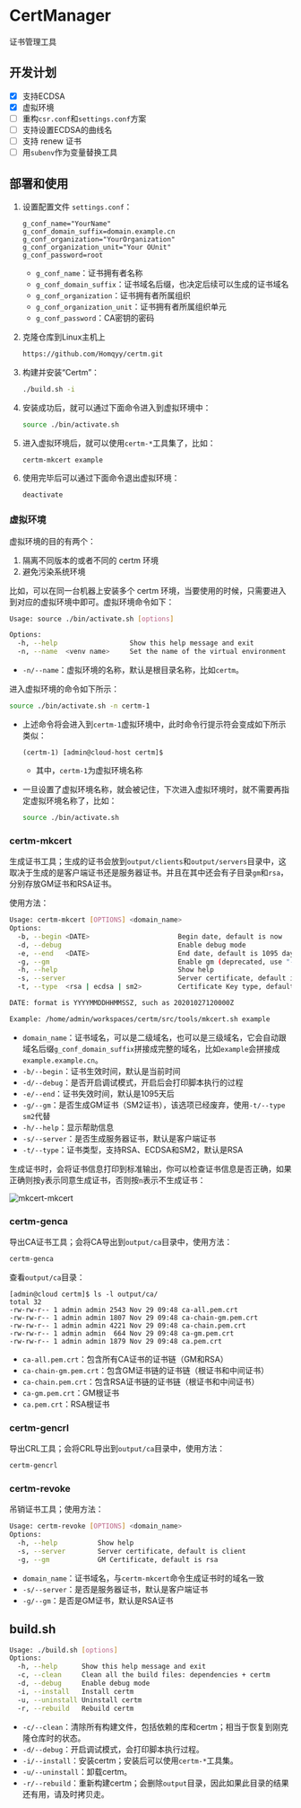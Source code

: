 # CertManager

证书管理工具

## 开发计划

- [x] 支持ECDSA
- [x] 虚拟环境
- [ ] 重构`csr.conf`和`settings.conf`方案
- [ ] 支持设置ECDSA的曲线名
- [ ] 支持 renew 证书
- [ ] 用`subenv`作为变量替换工具

## 部署和使用

1. 设置配置文件 `settings.conf`：

    ```text
    g_conf_name="YourName"
    g_conf_domain_suffix=domain.example.cn
    g_conf_organization="YourOrganization"
    g_conf_organization_unit="Your OUnit"
    g_conf_password=root
    ```

    - `g_conf_name`：证书拥有者名称
    - `g_conf_domain_suffix`：证书域名后缀，也决定后续可以生成的证书域名
    - `g_conf_organization`：证书拥有者所属组织
    - `g_conf_organization_unit`：证书拥有者所属组织单元
    - `g_conf_password`：CA密钥的密码

2. 克隆仓库到Linux主机上

    ```bash
    https://github.com/Homqyy/certm.git 
    ```

3. 构建并安装“Certm”：

    ```bash
    ./build.sh -i
    ```

4. 安装成功后，就可以通过下面命令进入到虚拟环境中：

    ```bash
    source ./bin/activate.sh
    ```

5. 进入虚拟环境后，就可以使用`certm-*`工具集了，比如：

    ```bash
    certm-mkcert example
    ```

6. 使用完毕后可以通过下面命令退出虚拟环境：

    ```bash
    deactivate
    ```

### 虚拟环境

虚拟环境的目的有两个：

1. 隔离不同版本的或者不同的 certm 环境
2. 避免污染系统环境

比如，可以在同一台机器上安装多个 certm 环境，当要使用的时候，只需要进入到对应的虚拟环境中即可。虚拟环境命令如下：

```bash
Usage: source ./bin/activate.sh [options]

Options:
  -h, --help                  Show this help message and exit
  -n, --name  <venv name>     Set the name of the virtual environment
```

- `-n/--name`：虚拟环境的名称，默认是根目录名称，比如`certm`。

进入虚拟环境的命令如下所示：

```bash
source ./bin/activate.sh -n certm-1
```

- 上述命令将会进入到`certm-1`虚拟环境中，此时命令行提示符会变成如下所示类似：

    ```text
    (certm-1) [admin@cloud-host certm]$
    ```

    - 其中，`certm-1`为虚拟环境名称

- 一旦设置了虚拟环境名称，就会被记住，下次进入虚拟环境时，就不需要再指定虚拟环境名称了，比如：

    ```bash
    source ./bin/activate.sh
    ```

### certm-mkcert

生成证书工具；生成的证书会放到`output/clients`和`output/servers`目录中，这取决于生成的是客户端证书还是服务器证书。并且在其中还会有子目录`gm`和`rsa`，分别存放GM证书和RSA证书。

使用方法：

```bash
Usage: certm-mkcert [OPTIONS] <domain_name>
Options:
  -b, --begin <DATE>                      Begin date, default is now
  -d, --debug                             Enable debug mode
  -e, --end   <DATE>                      End date, default is 1095 days
  -g, --gm                                Enable gm (deprecated, use "-t SM2" instead)
  -h, --help                              Show help
  -s, --server                            Server certificate, default is client
  -t, --type  <rsa | ecdsa | sm2>         Certificate Key type, default is 'rsa', 

DATE: format is YYYYMMDDHHMMSSZ, such as 20201027120000Z

Example: /home/admin/workspaces/certm/src/tools/mkcert.sh example
```

- `domain_name`：证书域名，可以是二级域名，也可以是三级域名，它会自动跟域名后缀`g_conf_domain_suffix`拼接成完整的域名，比如`example`会拼接成`example.example.cn`。
- `-b/--begin`：证书生效时间，默认是当前时间
- `-d/--debug`：是否开启调试模式，开启后会打印脚本执行的过程
- `-e/--end`：证书失效时间，默认是1095天后
- `-g/--gm`：是否生成GM证书（SM2证书），该选项已经废弃，使用`-t/--type sm2`代替
- `-h/--help`：显示帮助信息
- `-s/--server`：是否生成服务器证书，默认是客户端证书
- `-t/--type`：证书类型，支持RSA、ECDSA和SM2，默认是RSA

生成证书时，会将证书信息打印到标准输出，你可以检查证书信息是否正确，如果正确则按`y`表示同意生成证书，否则按`n`表示不生成证书：

![mkcert-mkcert](/docs/assets/certm-mkcert.png)

### certm-genca

导出CA证书工具；会将CA导出到`output/ca`目录中，使用方法：

```bash
certm-genca
```

查看`output/ca`目录：

```text
[admin@cloud certm]$ ls -l output/ca/
total 32
-rw-rw-r-- 1 admin admin 2543 Nov 29 09:48 ca-all.pem.crt
-rw-rw-r-- 1 admin admin 1807 Nov 29 09:48 ca-chain-gm.pem.crt
-rw-rw-r-- 1 admin admin 4221 Nov 29 09:48 ca-chain.pem.crt
-rw-rw-r-- 1 admin admin  664 Nov 29 09:48 ca-gm.pem.crt
-rw-rw-r-- 1 admin admin 1879 Nov 29 09:48 ca.pem.crt
```

- `ca-all.pem.crt`：包含所有CA证书的证书链（GM和RSA）
- `ca-chain-gm.pem.crt`：包含GM证书链的证书链（根证书和中间证书）
- `ca-chain.pem.crt`：包含RSA证书链的证书链（根证书和中间证书）
- `ca-gm.pem.crt`：GM根证书
- `ca.pem.crt`：RSA根证书

### certm-gencrl

导出CRL工具；会将CRL导出到`output/ca`目录中，使用方法：

```bash
certm-gencrl
```

### certm-revoke

吊销证书工具；使用方法：

```bash
Usage: certm-revoke [OPTIONS] <domain_name>
Options:
  -h, --help          Show help
  -s, --server        Server certificate, default is client
  -g, --gm            GM Certificate, default is rsa
```

- `domain_name`：证书域名，与`certm-mkcert`命令生成证书时的域名一致
- `-s/--server`：是否是服务器证书，默认是客户端证书
- `-g/--gm`：是否是GM证书，默认是RSA证书

## build.sh

```bash
Usage: ./build.sh [options]
Options:
  -h, --help      Show this help message and exit
  -c, --clean     Clean all the build files: dependencies + certm
  -d, --debug     Enable debug mode
  -i, --install   Install certm
  -u, --uninstall Uninstall certm
  -r, --rebuild   Rebuild certm
```

- `-c/--clean`：清除所有构建文件，包括依赖的库和certm；相当于恢复到刚克隆仓库时的状态。
- `-d/--debug`：开启调试模式，会打印脚本执行过程。
- `-i/--install`：安装certm；安装后可以使用`certm-*`工具集。
- `-u/--uninstall`：卸载certm。
- `-r/--rebuild`：重新构建certm；会删除`output`目录，因此如果此目录的结果还有用，请及时拷贝走。